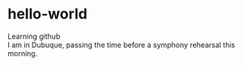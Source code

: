 # hello-world
Learning github\
I am in Dubuque, passing the time before a symphony rehearsal this morning.
